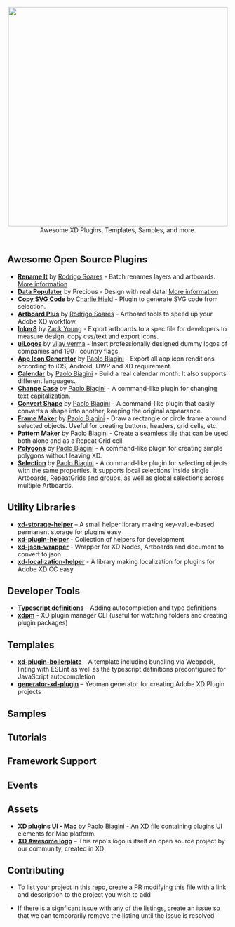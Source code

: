 <p align="center">
  <img src="xdawesome.svg" width="500">
  <br />
  Awesome XD Plugins, Templates, Samples, and more.
  <br /> <br />
</p>

## Awesome Open Source Plugins

- **[Rename It](https://github.com/rodi01/RenameIt-XD)** by [Rodrigo Soares](https://github.com/rodi01) - Batch renames layers and artboards. [More information](https://renameit.design/)
- **[Data Populator](https://github.com/preciousforever/data-populator)** by Precious - Design with real data! [More information](https://www.datapopulator.com/)
- **[Copy SVG Code](https://github.com/stursby/xd-copy-svg-code-plugin)** by [Charlie Hield](https://github.com/stursby) - Plugin to generate SVG code from selection.
- **[Artboard Plus](https://github.com/rodi01/Artboard-Plus-XD)** by [Rodrigo Soares](https://github.com/rodi01) - Artboard tools to speed up your Adobe XD workflow.
- **[Inker8](https://github.com/inker8/xd-plugin)** by [Zack Young](https://github.com/zaaack) - Export artboards to a spec file for developers to measure design, copy css/text and export icons.
- **[uiLogos](https://github.com/realvjy/uilogos-XD)** by [vijay verma](https://github.com/realvjy) - Insert professionally designed dummy logos of companies and 190+ country flags.
- **[App Icon Generator](https://github.com/paolobiagini/xd-app-icon-generator)** by [Paolo Biagini](https://github.com/paolobiagini) - Export all app icon renditions according to iOS, Android, UWP and XD requirement.
- **[Calendar](https://github.com/paolobiagini/xd-calendar)** by [Paolo Biagini](https://github.com/paolobiagini) - Build a real calendar month. It also supports different languages.
- **[Change Case](https://github.com/paolobiagini/xd-change-case)** by [Paolo Biagini](https://github.com/paolobiagini) - A command-like plugin for changing text capitalization.
- **[Convert Shape](https://github.com/paolobiagini/xd-convert-shape)** by [Paolo Biagini](https://github.com/paolobiagini) - A command-like plugin that easily converts a shape into another, keeping the original appearance.
- **[Frame Maker](https://github.com/paolobiagini/xd-frame-maker)** by [Paolo Biagini](https://github.com/paolobiagini) - Draw a rectangle or circle frame around selected objects. Useful for creating buttons, headers, grid cells, etc.
- **[Pattern Maker](https://github.com/paolobiagini/xd-pattern-maker)** by [Paolo Biagini](https://github.com/paolobiagini) - Create a seamless tile that can be used both alone and as a Repeat Grid cell.
- **[Polygons](https://github.com/paolobiagini/xd-polygons)** by [Paolo Biagini](https://github.com/paolobiagini) - A command-like plugin for creating simple polygons without leaving XD.
- **[Selection](https://github.com/paolobiagini/xd-selection)** by [Paolo Biagini](https://github.com/paolobiagini) - A command-like plugin for selecting objects with the same properties. It supports local selections inside single Artboards, RepeatGrids and groups, as well as global selections across multiple Artboards.

## Utility Libraries
- [**xd-storage-helper**][4] – A small helper library making key-value-based permanent storage for plugins easy
- [**xd-plugin-helper**][5] - Collection of helpers for development
- [**xd-json-wrapper**][6] - Wrapper for XD Nodes, Artboards and document to convert to json
- [**xd-localization-helper**][7] - A library making localization for plugins for Adobe XD CC easy

## Developer Tools
- [**Typescript definitions**][1] – Adding autocompletion and type definitions
- [**xdpm**][3] - XD plugin manager CLI (useful for watching folders and creating plugin packages)

## Templates
- [**xd-plugin-boilerplate**](https://github.com/pklaschka/xd-plugin-boilerplate) – A template including bundling via Webpack, linting with ESLint as well as the typescript definitions preconfigured for JavaScript autocompletion
- [**generator-xd-plugin**](https://github.com/AdobeXD/generator-xd-plugin) – Yeoman generator for creating Adobe XD Plugin projects

## Samples

## Tutorials

## Framework Support

## Events

## Assets
- **[XD plugins UI - Mac](https://github.com/paolobiagini/xd-plugins-ui-mac)** by [Paolo Biagini](https://github.com/paolobiagini) - An XD file containing plugins UI elements for Mac platform.
- [**XD Awesome logo**][2] – This repo's logo is itself an open source project by our community, created in XD

## Contributing

* To list your project in this repo, create a PR modifying this file with a link and description to the project you wish to add

* If there is a signficant issue with any of the listings, create an issue so that we can temporarily remove the listing until the issue is resolved

[1]:	https://github.com/AdobeXD/typings
[2]:	https://github.com/takidelfin/xd-awesome-logo/
[3]:  https://github.com/AdobeXD/xdpm
[4]:  https://github.com/pklaschka/xd-storage-helper
[5]:  https://github.com/svschannak/xd-plugin-helper
[6]:  https://github.com/svschannak/xd-json-wrapper
[7]:  https://github.com/pklaschka/xd-localization-helper
